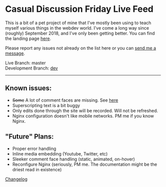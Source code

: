 # Casual Discussion Friday Live Feed

This is a bit of a pet project of mine that I've mostly been using to teach myself various things in the webdev world. I've come a long way since (roughly) September 2018, and I've only been getting better. You can find the landing page [here](https://friday.moe).

Please report any issues not already on the list here or you can [send me a message](https://reddit.com/message/compose?to=ninjuh1124).

Live Branch: master  
Development Branch: [dev](https://github.com/ninjuh1124/fridaydotmoe/tree/dev)

***

## Known issues:

* ~~Some~~ A lot of comment faces are missing. See [here](https://pastebin.com/7EzdjC2d)
* Superscripting text is a bit buggy
* Only edits done through the site will be recorded. Will not be refreshed.
* Nginx configuration doesn't like mobile networks. PM me if you know Nginx.

## "Future" Plans:

* Proper error handling
* Inline media embedding (Youtube, Twitter, etc)
* Sleeker comment face handling (static, animated, on-hover)
* Reconfigure Nginx (seriously, PM me. The documentation might be the driest read in existence)

[Changelog](https://github.com/ninjuh1124/fridaydotmoe/blob/master/server/content/changelog.md)
